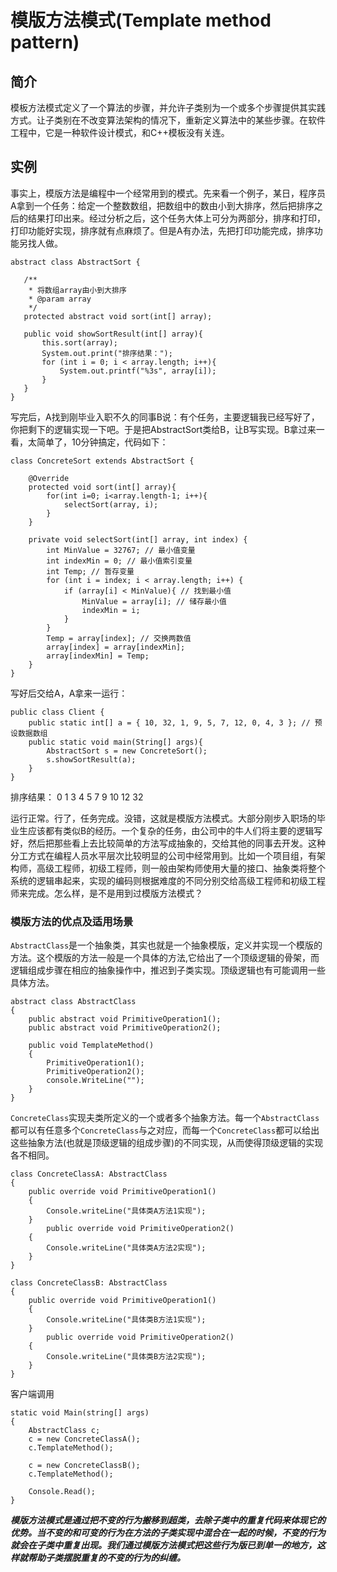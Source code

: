 # 模版方法模式(Template method pattern)
## 简介
模板方法模式定义了一个算法的步骤，并允许子类别为一个或多个步骤提供其实践方式。让子类别在不改变算法架构的情况下，重新定义算法中的某些步骤。在软件工程中，它是一种软件设计模式，和C++模板没有关连。

## 实例
 事实上，模版方法是编程中一个经常用到的模式。先来看一个例子，某日，程序员A拿到一个任务：给定一个整数数组，把数组中的数由小到大排序，然后把排序之后的结果打印出来。经过分析之后，这个任务大体上可分为两部分，排序和打印，打印功能好实现，排序就有点麻烦了。但是A有办法，先把打印功能完成，排序功能另找人做。
 
 ```
 abstract class AbstractSort {  
      
    /** 
     * 将数组array由小到大排序 
     * @param array 
     */  
    protected abstract void sort(int[] array);  
      
    public void showSortResult(int[] array){  
        this.sort(array);  
        System.out.print("排序结果：");  
        for (int i = 0; i < array.length; i++){  
            System.out.printf("%3s", array[i]);  
        }  
    }  
}  
 ```
 
写完后，A找到刚毕业入职不久的同事B说：有个任务，主要逻辑我已经写好了，你把剩下的逻辑实现一下吧。于是把AbstractSort类给B，让B写实现。B拿过来一看，太简单了，10分钟搞定，代码如下：

```
class ConcreteSort extends AbstractSort {  
  
    @Override  
    protected void sort(int[] array){  
        for(int i=0; i<array.length-1; i++){  
            selectSort(array, i);  
        }  
    }  
      
    private void selectSort(int[] array, int index) {  
        int MinValue = 32767; // 最小值变量  
        int indexMin = 0; // 最小值索引变量  
        int Temp; // 暂存变量  
        for (int i = index; i < array.length; i++) {  
            if (array[i] < MinValue){ // 找到最小值  
                MinValue = array[i]; // 储存最小值  
                indexMin = i;   
            }  
        }  
        Temp = array[index]; // 交换两数值  
        array[index] = array[indexMin];  
        array[indexMin] = Temp;  
    }  
}  
``` 
写好后交给A，A拿来一运行：

```
public class Client {  
    public static int[] a = { 10, 32, 1, 9, 5, 7, 12, 0, 4, 3 }; // 预设数据数组  
    public static void main(String[] args){  
        AbstractSort s = new ConcreteSort();  
        s.showSortResult(a);  
    }  
}  
```

排序结果：  0  1  3  4  5  7  9 10 12 32

运行正常。行了，任务完成。没错，这就是模版方法模式。大部分刚步入职场的毕业生应该都有类似B的经历。一个复杂的任务，由公司中的牛人们将主要的逻辑写好，然后把那些看上去比较简单的方法写成抽象的，交给其他的同事去开发。这种分工方式在编程人员水平层次比较明显的公司中经常用到。比如一个项目组，有架构师，高级工程师，初级工程师，则一般由架构师使用大量的接口、抽象类将整个系统的逻辑串起来，实现的编码则根据难度的不同分别交给高级工程师和初级工程师来完成。怎么样，是不是用到过模版方法模式？

### 模版方法的优点及适用场景
`AbstractClass`是一个抽象类，其实也就是一个抽象模版，定义并实现一个模版的方法。这个模版的方法一般是一个具体的方法,它给出了一个顶级逻辑的骨架，而逻辑组成步骤在相应的抽象操作中，推迟到子类实现。顶级逻辑也有可能调用一些具体方法。

```
abstract class AbstractClass
{
	public abstract void PrimitiveOperation1();
	public abstract void PrimitiveOperation2();
	
	public void TemplateMethod()
	{
		PrimitiveOperation1();
		PrimitiveOperation2();
		console.WriteLine("");
	}
}
```

`ConcreteClass`实现夫类所定义的一个或者多个抽象方法。每一个`AbstractClass`都可以有任意多个`ConcreteClass`与之对应，而每一个`ConcreteClass`都可以给出这些抽象方法(也就是顶级逻辑的组成步骤)的不同实现，从而使得顶级逻辑的实现各不相同。

```
class ConcreteClassA: AbstractClass
{
	public override void PrimitiveOperation1()
	{
		Console.writeLine("具体类A方法1实现");
	}
		public override void PrimitiveOperation2()
	{
		Console.writeLine("具体类A方法2实现");
	}
}

class ConcreteClassB: AbstractClass
{
	public override void PrimitiveOperation1()
	{
		Console.writeLine("具体类B方法1实现");
	}
		public override void PrimitiveOperation2()
	{
		Console.writeLine("具体类B方法2实现");
	}
}

```

客户端调用

```
static void Main(string[] args)
{
	AbstractClass c;
	c = new ConcreteClassA();
	c.TemplateMethod();
	
	c = new ConcreteClassB();
	c.TemplateMethod();
	
	Console.Read();
}
```

***模版方法模式是通过把不变的行为搬移到超类，去除子类中的重复代码来体现它的优势。当不变的和可变的行为在方法的子类实现中混合在一起的时候，不变的行为就会在子类中重复出现。我们通过模版方法模式把这些行为版已到单一的地方，这样就帮助子类摆脱重复的不变的行为的纠缠。***